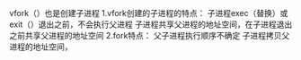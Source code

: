 vfork（）也是创建子进程
1.vfork创建的子进程的特点：
  子进程exec（替换）或exit（）退出之前，不会执行父进程
  子进程共享父进程的地址空间，在子进程退出之前共享父进程的地址空间
2.fork特点：
  父子进程执行顺序不确定
  子进程拷贝父进程的地址空间，
